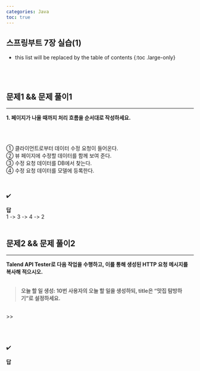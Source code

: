 ```yaml
---
categories: Java
toc: true
---
```


## 스프링부트 7장 실습(1)
* this list will be replaced by the table of contents
{:toc .large-only}
  <br> 
  <br>
  <br>
  <br>

## 문제1 && 문제 풀이1
___
**1. 페이지가 나올 때까지 처리 흐름을 순서대로 작성하세요.**

<br>
<br>

① 클라이언트로부터 데이터 수정 요청이 들어온다. <br>
② 뷰 페이지에 수정할 데이터를 함께 보여 준다. <br>
③ 수정 요청 데이터를 DB에서 찾는다. <br>
④ 수정 요청 데이터를 모델에 등록한다.
<br>
​<br>
<br>

✔️
<br>

**답**
<br>
1 -> 3 -> 4 -> 2
<br>
<br>

## 문제2 && 문제 풀이2
___
**Talend API Tester로 다음 작업을 수행하고, 이를 통해 생성된 HTTP 요청 메시지를 복사해 적으시오.**
<br>
<br>

> **오늘 할 일 생성: 10번 사용자의 오늘 할 일을 생성하되, title은 “맛집 탐방하기”로 설정하세요.**
<br>
>> 

<br>
<br>
<br>
<br>

✔️
<br>

**답**
